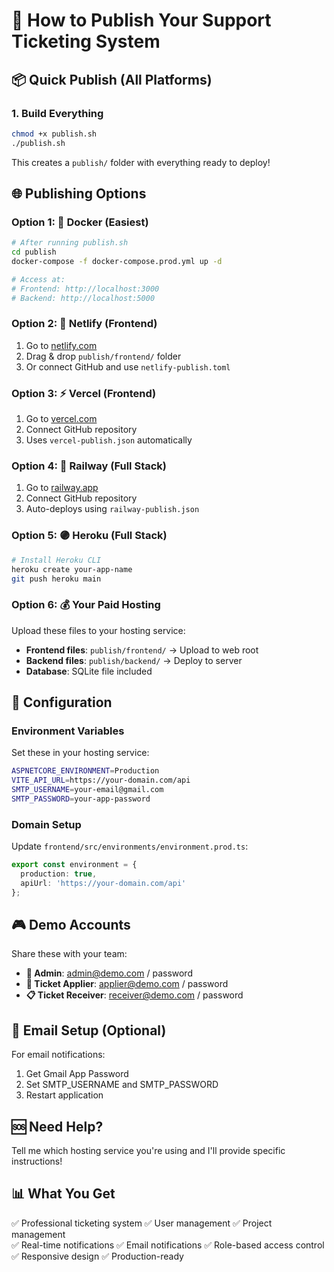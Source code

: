 # 🚀 How to Publish Your Support Ticketing System

## 📦 **Quick Publish (All Platforms)**

### **1. Build Everything**
```bash
chmod +x publish.sh
./publish.sh
```

This creates a `publish/` folder with everything ready to deploy!

## 🌐 **Publishing Options**

### **Option 1: 🐳 Docker (Easiest)**
```bash
# After running publish.sh
cd publish
docker-compose -f docker-compose.prod.yml up -d

# Access at:
# Frontend: http://localhost:3000
# Backend: http://localhost:5000
```

### **Option 2: 📱 Netlify (Frontend)**
1. Go to [netlify.com](https://netlify.com)
2. Drag & drop `publish/frontend/` folder
3. Or connect GitHub and use `netlify-publish.toml`

### **Option 3: ⚡ Vercel (Frontend)**
1. Go to [vercel.com](https://vercel.com)
2. Connect GitHub repository
3. Uses `vercel-publish.json` automatically

### **Option 4: 🚂 Railway (Full Stack)**
1. Go to [railway.app](https://railway.app)
2. Connect GitHub repository
3. Auto-deploys using `railway-publish.json`

### **Option 5: 🟣 Heroku (Full Stack)**
```bash
# Install Heroku CLI
heroku create your-app-name
git push heroku main
```

### **Option 6: 💰 Your Paid Hosting**
Upload these files to your hosting service:
- **Frontend files**: `publish/frontend/` → Upload to web root
- **Backend files**: `publish/backend/` → Deploy to server
- **Database**: SQLite file included

## 🔧 **Configuration**

### **Environment Variables**
Set these in your hosting service:
```bash
ASPNETCORE_ENVIRONMENT=Production
VITE_API_URL=https://your-domain.com/api
SMTP_USERNAME=your-email@gmail.com
SMTP_PASSWORD=your-app-password
```

### **Domain Setup**
Update `frontend/src/environments/environment.prod.ts`:
```typescript
export const environment = {
  production: true,
  apiUrl: 'https://your-domain.com/api'
};
```

## 🎮 **Demo Accounts**
Share these with your team:
- **👑 Admin**: admin@demo.com / password
- **📝 Ticket Applier**: applier@demo.com / password
- **📋 Ticket Receiver**: receiver@demo.com / password

## 📧 **Email Setup (Optional)**
For email notifications:
1. Get Gmail App Password
2. Set SMTP_USERNAME and SMTP_PASSWORD
3. Restart application

## 🆘 **Need Help?**
Tell me which hosting service you're using and I'll provide specific instructions!

## 📊 **What You Get**
✅ Professional ticketing system
✅ User management
✅ Project management  
✅ Real-time notifications
✅ Email notifications
✅ Role-based access control
✅ Responsive design
✅ Production-ready